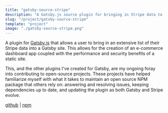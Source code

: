 ```yaml
---
title: "gatsby-source-stripe"
description: "A Gatsby.js source plugin for bringing in Stripe data to a Gatsby site"
slug: "/project/gatsby-source-stripe"
template: "project"
image: "./gatsby-source-stripe.png"
---
```


A plugin for [Gatsby.js](https://gatsbyjs.org) that allows a user to bring in an extensive list of their Stripe data into a Gatsby site. This allows for the creation of an e-commerce dashboard app coupled with the performance and security benefits of a static site.

This, and the other plugins I've created for Gatsby, are my ongoing foray into contributing to open-source projects. These projects have helped familiarize myself with what it takes to maintain an open source NPM package that others rely on: answering and resolving issues, keeping dependencies up to date, and updating the plugin as both Gatsby and Stripe evolve.

<a href="https://github.com/njosefbeck/gatsby-source-stripe" target="_blank">github</a> | <a href="https://www.npmjs.com/package/gatsby-source-stripe" target="_blank">npm</a>
